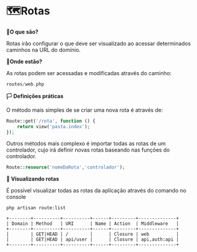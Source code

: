 # 🗺️Rotas

**🔎O que são?**

Rotas irão configurar o que deve ser visualizado ao acessar determinados caminhos na URL do domínio.

**📌Onde estão?**

As rotas podem ser acessadas e modificadas através do caminho:

```php
routes/web.php
```

**🏳️ Definições práticas**

O método mais simples de se criar uma nova rota é através de:

```php
Route::get('/rota', function () {
    return view('pasta.index');
});
```

Outros métodos mais complexo é importar todas as rotas de um controlador, cujo irá definir novas rotas baseando nas funções do controlador.

```php
Route::resource('nomeDaRota','controlador');
```

**👀 Visualizando rotas**

É possível visualizar todas as rotas da aplicação através do comando no console

```
php artisan route:list
```

```
+--------+----------+----------+------+---------+--------------+
| Domain | Method   | URI      | Name | Action  | Middleware   |
+--------+----------+----------+------+---------+--------------+
|        | GET|HEAD | /        |      | Closure | web          |
|        | GET|HEAD | api/user |      | Closure | api,auth:api |
+--------+----------+----------+------+---------+--------------+
```

